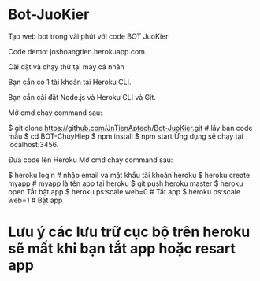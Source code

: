 # Bot-JuoKier

Tạo web bot trong vài phút với code BOT JuoKier

Code demo: joshoangtien.herokuapp.com.

Cài đặt và chạy thử tại máy cá nhân

Bạn cần có 1 tài khoản tại Heroku CLI.

Bạn cần cài đặt Node.js và Heroku CLI và Git.

Mở cmd chạy command sau:

$ git clone https://github.com/JnTienAptech/Bot-JuoKier.git # lấy bản code mẫu
$ cd BOT-ChuyHiep
$ npm install
$ npm start
Ứng dụng sẽ chạy tại localhost:3456.

Đưa code lên Heroku
Mở cmd chạy command sau:

$ heroku login # nhập email và mật khẩu tài khoản heroku 
$ heroku create myapp # myapp là tên app tại heroku
$ git push heroku master
$ heroku open
Tắt bật app
$ heroku ps:scale web=0 # Tắt app
$ heroku ps:scale web=1 # Bật app
# Lưu ý các lưu trữ cục bộ trên heroku sẽ mất khi bạn tắt app hoặc resart app
